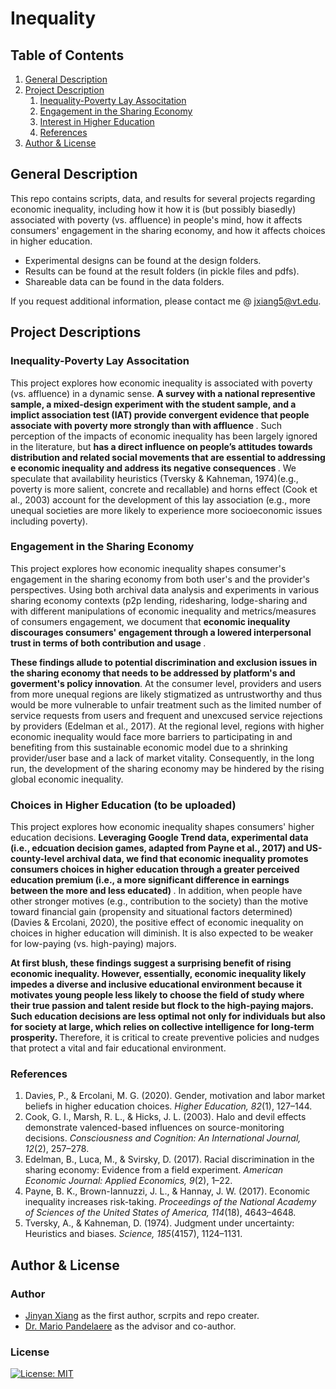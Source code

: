 # Inequality

## Table of Contents
1. [General Description](#gd)
2. [Project Description](#pd)
   1. [Inequality-Poverty Lay Associtation](#la)
   2. [Engagement in the Sharing Economy](#se)
   3. [Interest in Higher Education](#he)
   4. [References](#ref)
3. [Author & License](#ALA)


<a name="gd"></a>
## General Description
This repo contains scripts, data, and results for several projects regarding economic inequality, including how it how it is (but possibly biasedly) associated with poverty (vs. affluence) in people's mind, how it affects consumers' engagement in the sharing economy, and how it affects choices in higher education.

* Experimental designs can be found at the design folders. 
* Results can be found at the result folders (in pickle files and pdfs). 
* Shareable data can be found in the data folders. 

If you request additional information, please contact me @ [jxiang5@vt.edu](jxiang5@vt.edu).

<a name="pd"></a>
## Project Descriptions

<a name="la"></a>
### Inequality-Poverty Lay Associtation
This project explores how economic inequality is associated with poverty (vs. affluence) in a dynamic sense. <b> A survey with a national representive sample, a mixed-design experiment with the student sample, and a implict association test (IAT) provide convergent evidence that people associate with poverty more strongly than with affluence </b>. Such perception of the impacts of economic inequality has been largely ignored in the literature, but <b> has a direct influence on people’s attitudes towards distribution and related social movements that are essential to addressing e economic inequality and address its negative consequences </b>. We speculate that availability heuristics (Tversky & Kahneman, 1974)(e.g., poverty is more salient, concrete and recallable) and horns effect (Cook et al., 2003) account for the development of this lay association (e.g., more unequal societies are more likely to experience more socioeconomic issues including poverty).

<a name="se"></a>
### Engagement in the Sharing Economy
This project explores how economic inequality shapes consumer's engagement in the sharing economy from both user's and the provider's perspectives. </b> Using both archival data analysis and experiments in various sharing economy contexts (p2p lending, ridesharing, lodge-sharing and with different manipulations of economic inequality and metrics/measures of consumers engagement, we document that <b> economic inequality discourages consumers' engagement through a lowered interpersonal trust in terms of both contribution and usage </b> . 

<b>These findings allude to potential discrimination and exclusion issues in the sharing economy that needs to be addressed by platform's and goverment's policy innovation</b>. At the consumer level, providers and users from more unequal regions are likely stigmatized as untrustworthy and thus would be more vulnerable to unfair treatment such as the limited number of service requests from users and frequent and unexcused service rejections by providers (Edelman et al., 2017). At the regional level, regions with higher economic inequality would face more barriers to participating in and benefiting from this sustainable economic model due to a shrinking provider/user base and a lack of market vitality. Consequently, in the long run, the development of the sharing economy may be hindered by the rising global economic inequality.


<a name="he"></a> 
### Choices in Higher Education (to be uploaded)
This project explores how economic inequality shapes consumers' higher education decisions. <b> Leveraging Google Trend data, experimental data (i.e., edcuation decision games, adapted from Payne et al., 2017) and US-county-level archival data, we find that economic inequality promotes consumers choices in higher education through a greater perceived education premium (i.e., a more significant difference in earnings between the more and less educated) </b>. In addition, when people have other stronger motives (e.g., contribution to the society) than the motive toward financial gain (propensity and situational factors determined) (Davies & Ercolani, 2020), the positive effect of economic inequality on choices in higher education will diminish. It is also expected to be weaker for low-paying (vs. high-paying) majors.

<b> At first blush, these findings suggest a surprising benefit of rising economic inequality. However, essentially, economic inequality likely impedes a diverse and inclusive educational environment because it motivates young people less likely to choose the field of study where their true passion and talent reside but flock to the high-paying majors. Such education decisions are less optimal not only for individuals but also for society at large, which relies on collective intelligence for long-term prosperity. </b> Therefore, it is critical to create preventive policies and nudges that protect a vital and fair educational environment.

<a name="ref"></a>
### References
1. Davies, P., & Ercolani, M. G. (2020). Gender, motivation and labor market beliefs in higher education choices. <i>Higher Education, 82</i>(1), 127–144.
2. Cook, G. I., Marsh, R. L., & Hicks, J. L. (2003). Halo and devil effects demonstrate valenced-based influences on source-monitoring decisions. <i> Consciousness and Cognition: An International Journal, 12</i>(2), 257–278.
3. Edelman, B., Luca, M., & Svirsky, D. (2017). Racial discrimination in the sharing economy: Evidence from a field experiment. <i> American Economic Journal: Applied Economics, 9</i>(2), 1–22.
4. Payne, B. K., Brown-Iannuzzi, J. L., & Hannay, J. W. (2017). Economic inequality increases risk-taking. <i>Proceedings of the National Academy of Sciences of the United States of America, 114</i>(18), 4643–4648.
5. Tversky, A., & Kahneman, D. (1974). Judgment under uncertainty: Heuristics and biases. <i> Science, 185</i>(4157), 1124–1131.



<a name="ALA"></a>
## Author & License

### Author
* [Jinyan Xiang](https://www.linkedin.com/in/jinyanxiang/) as the first author, scrpits and repo creater.
* [Dr. Mario Pandelaere](https://marketing.pamplin.vt.edu/people/faculty/pandelaere-mario.html) as the advisor and co-author.

### License
[![License: MIT](https://img.shields.io/badge/License-MIT-yellow.svg)](https://opensource.org/licenses/MIT)

